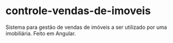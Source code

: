 # controle-vendas-de-imoveis
Sistema para gestão de vendas de  imóveis a ser utilizado por uma imobiliária.  Feito em Angular.
